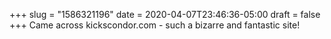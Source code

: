+++
slug = "1586321196"
date = 2020-04-07T23:46:36-05:00
draft = false
+++
Came across kickscondor.com - such a bizarre and fantastic site!